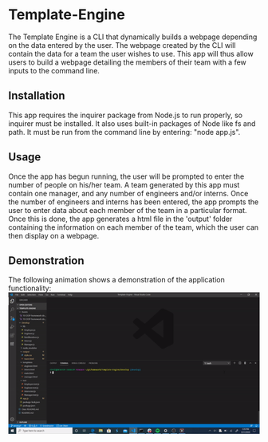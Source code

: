 # Template-Engine
The Template Engine is a CLI that dynamically builds a webpage depending on the data entered by the user. The webpage created by the CLI will contain the data for a team the user wishes to use. This app will thus allow users to build a webpage detailing the members of their team with a few inputs to the command line.

## Installation
This app requires the inquirer package from Node.js to run properly, so inquirer must be installed. It also uses built-in packages of Node like fs and path. It must be run from the command line by entering: "node app.js".

## Usage
Once the app has begun running, the user will be prompted to enter the number of people on his/her team. A team generated by this app must contain one manager, and any number of engineers and/or interns. Once the number of engineers and interns has been entered, the app prompts the user to enter data about each member of the team in a particular format. Once this is done, the app generates a html file in the 'output' folder containing the information on each member of the team, which the user can then display on a webpage.

## Demonstration
The following animation shows a demonstration of the application functionality: ![template engine](Assets/ezgif.com-video-to-gif.gif)
